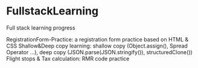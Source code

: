 # FullstackLearning

Full stack learning progress

RegistrationForm-Practice: a registration form practice based on HTML & CSS
Shallow&Deep copy learning: shallow copy (Object.assign(), Spread Operator ...), deep copy (JSON.parse(JSON.stringify()), structuredClone())
Flight stops & Tax calculation: RMR code practice
